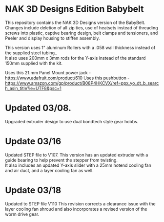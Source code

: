 # NAK 3D Designs Edition Babybelt

This repository contains the NAK 3D Designs version of the BabyBelt. 
Changes include deletion of all zip ties, use of heatsets instead of threading screws into plastic,
captive bearing design, belt clamps and tensioners, and Peeler and display housing to stiffen assembly.


This version uses 1" aluminum Rollers with a .058 wall thickness instead of the supplied steel tubing..  
It also uses 200mm x 3mm rods for the Y-axis instead of the standard 150mm supplied with the kit.

Uses this 21.mm Panel Mount power jack - https://www.adafruit.com/product/610
Uses this pushbutton - https://www.amazon.com/gp/product/B08P4HKCVX/ref=ppx_yo_dt_b_search_asin_title?ie=UTF8&psc=1

# Updated 03/08.
Upgraded extruder design to use dual bondtech style gear hobbs.

# Update 03/16
Updated STEP file to V107.
This version has an updated extruder with a guide bearing to help prevent the stepper from twisting.  
It also includes an updated Y-axis slider with a 25mm hotend cooling fan and air duct, and a layer cooling fan as well.

# Update 03/18
Updated to STEP file V110
This revision corrects a clearance issue with the layer cooling fan shroud and also incorporates a revised version of the worm drive gear.

